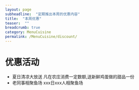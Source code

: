 ```yaml
---
layout: page
subheadline:  "定期推出本周的优惠内容"
title:  "本周优惠"
teaser:  "" 
breadcrumb: true
category: MenuCuisine
permalink: /MenuCuisine/discount/
---
```


# 优惠活动 
* 夏日清凉大放送
    凡在农庄消费一定数额,送新鲜鸡蛋做的甜品一份
* 老同事相聚鱼场
    xxx日xxx人相聚鱼场
    
